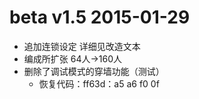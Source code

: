 # beta v1.5 2015-01-29

- 追加连锁设定 详细见改造文本
- 编成所扩张 64人→160人
- 删除了调试模式的穿墙功能（测试）
  - 恢复代码：ff63d：a5 a6 f0 0f